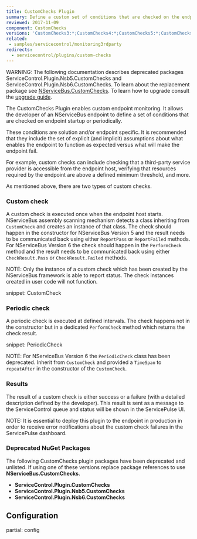 ```yaml
---
title: CustomChecks Plugin
summary: Define a custom set of conditions that are checked on the endpoint.
reviewed: 2017-11-09
component: CustomChecks
versions: 'CustomChecks3:*;CustomChecks4:*;CustomChecks5:*;CustomChecks6:*'
related:
 - samples/servicecontrol/monitoring3rdparty
redirects:
  - servicecontrol/plugins/custom-checks
---
```


WARNING: The following documentation describes deprecated packages ServiceControl.Plugin.Nsb5.CustomChecks and ServiceControl.Plugin.Nsb6.CustomChecks. To learn about the replacement package see [NServiceBus.CustomChecks](/monitoring/custom-checks). To learn how to upgrade consult the [upgrade guide](/nservicebus/upgrades/nservicebus.customchecks.md).

The CustomChecks Plugin enables custom endpoint monitoring. It allows the developer of an NServiceBus endpoint to define a set of conditions that are checked on endpoint startup or periodically.

These conditions are solution and/or endpoint specific. It is recommended that they include the set of explicit (and implicit) assumptions about what enables the endpoint to function as expected versus what will make the endpoint fail.

For example, custom checks can include checking that a third-party service provider is accessible from the endpoint host, verifying that resources required by the endpoint are above a defined minimum threshold, and more.

As mentioned above, there are two types of custom checks.


### Custom check

A custom check is executed once when the endpoint host starts. NServiceBus assembly scanning mechanism detects a class inheriting from `CustomCheck` and creates an instance of that class. The check should happen in the constructor for NServiceBus Version 5 and the result needs to be communicated back using either `ReportPass` or `ReportFailed` methods. For NServiceBus Version 6 the check should happen in the `PerformCheck` method and the result needs to be communicated back using either `CheckResult.Pass` or `CheckResult.Failed` methods.

NOTE: Only the instance of a custom check which has been created by the NServiceBus framework is able to report status. The check instances created in user code will not function.

snippet: CustomCheck


### Periodic check

A periodic check is executed at defined intervals. The check happens not in the constructor but in a dedicated `PerformCheck` method which returns the check result.

snippet: PeriodicCheck

NOTE: For NServiceBus Version 6 the `PeriodicCheck` class has been deprecated. Inherit from `CustomCheck` and provided a `TimeSpan` to `repeatAfter` in the constructor of the `CustomCheck`.


### Results

The result of a custom check is either success or a failure (with a detailed description defined by the developer). This result is sent as a message to the ServiceControl queue and status will be shown in the ServicePulse UI.

NOTE: It is essential to deploy this plugin to the endpoint in production in order to receive error notifications about the custom check failures in the ServicePulse dashboard.


### Deprecated NuGet Packages

The following CustomChecks plugin packages have been deprecated and unlisted. If using one of these versions replace package references to use **NServiceBus.CustomChecks**.

- **ServiceControl.Plugin.CustomChecks**
- **ServiceControl.Plugin.Nsb5.CustomChecks**
- **ServiceControl.Plugin.Nsb6.CustomChecks**


## Configuration

partial: config